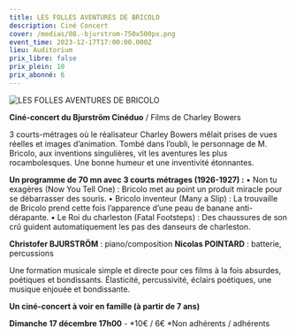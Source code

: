 ```yaml
---
title: LES FOLLES AVENTURES DE BRICOLO
description: Ciné Concert
cover: /medias/08.-bjurstrom-750x500px.png
event_time: 2023-12-17T17:00:00.000Z
lieu: Auditorium
prix_libre: false
prix_plein: 10
prix_abonné: 6
---
```

![LES FOLLES AVENTURES DE BRICOLO](/medias/08.-bjurstrom-750x500px.png "Ciné Concert")

**Ciné-concert du Bjurström Cinéduo** / Films de Charley Bowers

3 courts-métrages où le réalisateur Charley Bowers mêlait prises de vues réelles et images d’animation. Tombé dans l’oubli, le personnage de M. Bricolo, aux inventions singulières, vit les aventures les plus rocambolesques. Une bonne humeur et une inventivité étonnantes.

**Un programme de 70 mn avec 3 courts métrages (1926-1927) :** • Non tu exagères (Now You Tell One) : Bricolo met au point un produit miracle pour se débarrasser des souris. • Bricolo inventeur (Many a Slip) : La trouvaille de Bricolo prend cette fois l’apparence d’une peau de banane anti-dérapante. • Le Roi du charleston (Fatal Footsteps) : Des chaussures de son crû guident automatiquement les pas des danseurs de charleston.

**Christofer BJURSTRÖM** : piano/composition **Nicolas POINTARD** : batterie, percussions

Une formation musicale simple et directe pour ces films à la fois absurdes, poétiques et bondissants. Élasticité, percussivité, éclairs poétiques, une musique enjouée et bondissante.

**Un ciné-concert à voir en famille (à partir de 7 ans)**

**Dimanche 17 décembre 17h00** - \*10€ / 6€  \*Non adhérents / adhérents